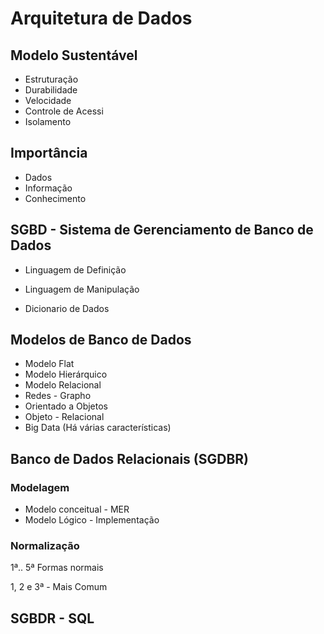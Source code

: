 # Arquitetura de Dados

## Modelo Sustentável 

- Estruturação
- Durabilidade
- Velocidade
- Controle de Acessi
- Isolamento

## Importância 

- Dados
- Informação
- Conhecimento

## SGBD - Sistema de Gerenciamento de Banco de Dados

- Linguagem de Definição

- Linguagem de Manipulação

- Dicionario de Dados

  

## Modelos de Banco de Dados

- Modelo Flat 
- Modelo Hierárquico
- Modelo Relacional 
- Redes - Grapho
- Orientado a Objetos
- Objeto - Relacional
- Big Data (Há várias características)



## Banco de Dados Relacionais (SGDBR)

### Modelagem 

- Modelo conceitual - MER
- Modelo Lógico - Implementação

### Normalização 

1ª.. 5ª Formas normais 

1, 2 e 3ª - Mais Comum

 

## SGBDR - SQL 

